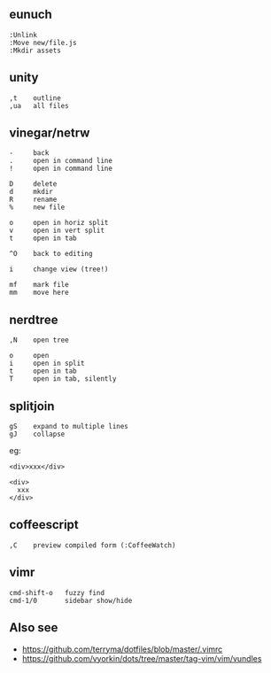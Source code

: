 ## eunuch

    :Unlink
    :Move new/file.js
    :Mkdir assets

## unity

    ,t    outline
    ,ua   all files

## vinegar/netrw

    -     back
    .     open in command line
    !     open in command line

    D     delete
    d     mkdir
    R     rename
    %     new file

    o     open in horiz split
    v     open in vert split
    t     open in tab

    ^O    back to editing

    i     change view (tree!)

    mf    mark file
    mm    move here

## nerdtree

    ,N    open tree

    o     open
    i     open in split
    t     open in tab
    T     open in tab, silently

## splitjoin

    gS    expand to multiple lines
    gJ    collapse

eg:

    <div>xxx</div>

    <div>
      xxx
    </div>

## coffeescript

    ,C    preview compiled form (:CoffeeWatch)

## vimr

    cmd-shift-o   fuzzy find
    cmd-1/0       sidebar show/hide

## Also see

* https://github.com/terryma/dotfiles/blob/master/.vimrc
* https://github.com/vyorkin/dots/tree/master/tag-vim/vim/vundles

